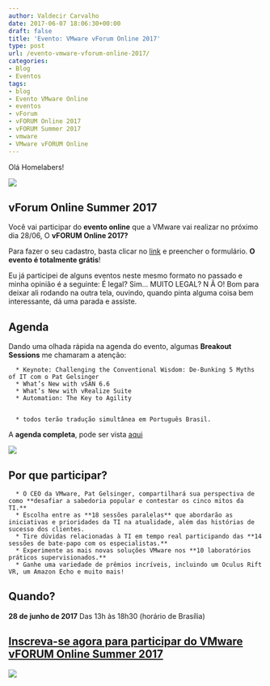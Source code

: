 ```yaml
---
author: Valdecir Carvalho
date: 2017-06-07 18:06:30+00:00
draft: false
title: 'Evento: VMware vForum Online 2017'
type: post
url: /evento-vmware-vforum-online-2017/
categories:
- Blog
- Eventos
tags:
- blog
- Evento VMware Online
- eventos
- vForum
- vFORUM Online 2017
- vFORUM Summer 2017
- vmware
- VMware vFORUM Online
---
```


Olá Homelabers!

![](/imagens/2017/06/VMW-VFORUM-BANNERS-REGISTRATION-ELQ-1170x80-CTA.jpg)



## **vForum Online Summer 2017**


Você vai participar do **evento online** que a VMware vai realizar no próximo dia 28/06, O **vFORUM Online 2017?**

Para fazer o seu cadastro, basta clicar no [link](http://bit.ly/vForumOnline17) e preencher o formulário. **O evento é totalmente grátis**!

Eu já participei de alguns eventos neste mesmo formato no passado e minha opinião é a seguinte: É legal? Sim... MUITO LEGAL? N Ã O! Bom para deixar ali rodando na outra tela, ouvindo, quando pinta alguma coisa bem interessante, dá uma parada e assiste.<!-- more -->


## Agenda


Dando uma olhada rápida na agenda do evento, algumas **Breakout Sessions** me chamaram a atenção:



 	  * Keynote: Challenging the Conventional Wisdom: De-Bunking 5 Myths of IT com o Pat Gelsinger
 	  * What’s New with vSAN 6.6
 	  * What’s New with vRealize Suite
 	  * Automation: The Key to Agility


 	  * todos terão tradução simultânea em Português Brasil.

A **agenda completa**, pode ser vista [aqui](/imagens/2017/06/2017-vForum-track.pdf)

![](/imagens/2017/06/2017-vForum-Agenda.pdf.png)



## **Por que participar?**





 	  * O CEO da VMware, Pat Gelsinger, compartilhará sua perspectiva de como **desafiar a sabedoria popular e contestar os cinco mitos da TI.**
 	  * Escolha entre as **18 sessões paralelas** que abordarão as iniciativas e prioridades da TI na atualidade, além das histórias de sucesso dos clientes.
 	  * Tire dúvidas relacionadas à TI em tempo real participando das **14 sessões de bate-papo com os especialistas.**
 	  * Experimente as mais novas soluções VMware nos **10 laboratórios práticos supervisionados.**
 	  * Ganhe uma variedade de prêmios incríveis, incluindo um Oculus Rift VR, um Amazon Echo e muito mais!



## **Quando?**




**28 de junho de 2017**
Das 13h às 18h30 (horário de Brasília)





## [Inscreva-se agora para participar do VMware vFORUM Online Summer 2017](http://bit.ly/vForumOnline17)


![](/imagens/2017/06/evento-vmware-vforum-online-2017.png)

